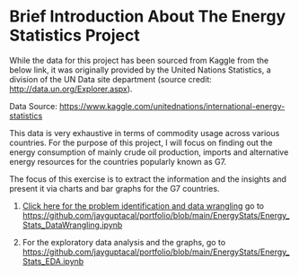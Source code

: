 <h1>Brief Introduction About The Energy Statistics Project</h1>

While the data for this project has been sourced from Kaggle from the below link, it was originally provided by 
the United Nations Statistics, a division of the UN Data site department (source credit: http://data.un.org/Explorer.aspx).

Data Source: https://www.kaggle.com/unitednations/international-energy-statistics

This data is very exhaustive in terms of commodity usage across various countries. For the purpose of this project, 
I will focus on finding out the energy consumption of mainly crude oil production, imports and alternative energy 
resources for the countries popularly known as G7.

The focus of this exercise is to extract the information and the insights and present it via charts and bar graphs 
for the G7 countries.

1. <a href="https://github.com/jayguptacal/portfolio/blob/main/EnergyStats/Energy_Stats_DataWrangling.ipynb" target="_blank">Click here for the problem identification and data wrangling</a> 
go to https://github.com/jayguptacal/portfolio/blob/main/EnergyStats/Energy_Stats_DataWrangling.ipynb

2. For the exploratory data analysis and the graphs, 
go to https://github.com/jayguptacal/portfolio/blob/main/EnergyStats/Energy_Stats_EDA.ipynb
